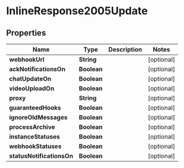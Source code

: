 

# InlineResponse2005Update

## Properties

Name | Type | Description | Notes
------------ | ------------- | ------------- | -------------
**webhookUrl** | **String** |  |  [optional]
**ackNotificationsOn** | **Boolean** |  |  [optional]
**chatUpdateOn** | **Boolean** |  |  [optional]
**videoUploadOn** | **Boolean** |  |  [optional]
**proxy** | **String** |  |  [optional]
**guaranteedHooks** | **Boolean** |  |  [optional]
**ignoreOldMessages** | **Boolean** |  |  [optional]
**processArchive** | **Boolean** |  |  [optional]
**instanceStatuses** | **Boolean** |  |  [optional]
**webhookStatuses** | **Boolean** |  |  [optional]
**statusNotificationsOn** | **Boolean** |  |  [optional]



